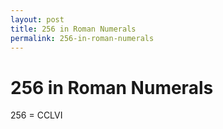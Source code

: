 ```yaml
---
layout: post
title: 256 in Roman Numerals
permalink: 256-in-roman-numerals
---
```


# 256 in Roman Numerals

256 = CCLVI

